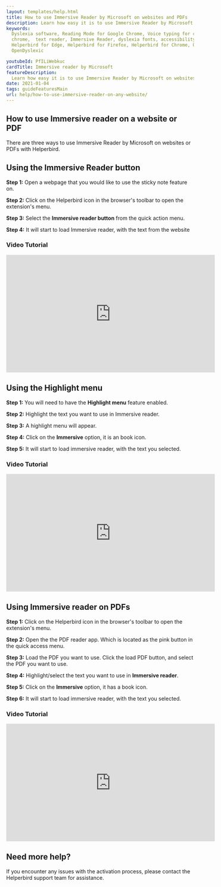 ```yaml
---
layout: templates/help.html
title: How to use Immersive Reader by Microsoft on websites and PDFs
description: Learn how easy it is to use Immersive Reader by Microsoft on websites and PDFs
keywords:
  Dyslexia software, Reading Mode for Google Chrome, Voice typing for chrome, Text to speech for
  chrome,  text reader, Immersive Reader, dyslexia fonts, accessibility software, dyslexia software,
  Helperbird for Edge, Helperbird for Firefox, Helperbird for Chrome, Opendyslexic for Chrome,
  OpenDyslexic

youtubeId: PfILiWebkuc
cardTitle: Immersive reader by Microsoft
featureDescription:
  Learn how easy it is to use Immersive Reader by Microsoft on websites and PDFs
date: 2021-01-04
tags: guideFeaturesMain
url: help/how-to-use-immersive-reader-on-any-website/
---
```


## How to use Immersive reader on a website or PDF

There are three ways to use Immersive Reader by Microsoft on websites or PDFs with Helperbird.


## Using the Immersive Reader button

**Step 1:** Open a webpage that you would like to use the sticky note feature on.

**Step 2:** Click on the Helperbird icon in the browser's toolbar to open the extension's menu.

**Step 3:** Select the **Immersive reader button** from the quick action menu.

**Step 4:** It will start to load Immersive reader, with the text from the website

### Video Tutorial

<iframe width="560" height="315" id="video" src="https://www.youtube.com/embed/7rbdH9MIWMM" title="YouTube video player" frameborder="0" allow="accelerometer; autoplay; clipboard-write; encrypted-media; gyroscope; picture-in-picture; web-share" allowfullscreen></iframe>

## Using the Highlight menu

**Step 1:** You will need to have the **Highlight menu** feature enabled.

**Step 2:** Highlight the text you want to use in Immersive reader.

**Step 3:** A highlight menu will appear.

**Step 4:** Click on the **Immersive** option, it is an book icon.

**Step 5:** It will start to load immersive reader, with the text you selected.

### Video Tutorial

<iframe width="560" height="315" id="video" src="https://www.youtube.com/embed/7rbdH9MIWMM?start=251" title="YouTube video player" frameborder="0" allow="accelerometer; autoplay; clipboard-write; encrypted-media; gyroscope; picture-in-picture; web-share" allowfullscreen></iframe>


## Using Immersive reader on PDFs

**Step 1:** Click on the Helperbird icon in the browser's toolbar to open the extension's menu.


**Step 2:** Open the the PDF reader app. Which is located as the pink button in the quick access menu.

**Step 3:** Load the PDF you want to use. Click the load PDF button, and select the PDF you want to use.

**Step 4:** Highlight/select the text you want to use in **Immersive reader**.

**Step 5:** Click on the **Immersive** option, it has a book icon.

**Step 6:** It will start to load immersive reader, with the text you selected.


### Video Tutorial

<iframe width="560" height="315" src="https://www.youtube.com/embed/7rbdH9MIWMM?start=251" title="YouTube video player" frameborder="0" allow="accelerometer; autoplay; clipboard-write; encrypted-media; gyroscope; picture-in-picture; web-share" allowfullscreen></iframe>



## Need more help?

If you encounter any issues with the activation process, please contact the Helperbird support team for assistance.


